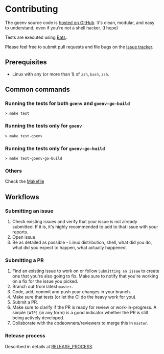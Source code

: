 #  Contributing

The goenv source code is [hosted on GitHub](https://github.com/syndbg/goenv). 
It's clean, modular, and easy to understand, even if you're not a shell hacker. (I hope)

Tests are executed using [Bats](https://github.com/bats-core/bats-core).

Please feel free to submit pull requests and file bugs on the [issue tracker](https://github.com/syndbg/goenv/issues).

## Prerequisites

* Linux with any (or more than 1) of `zsh`, `bash`, `zsh`.

## Common commands

### Running the tests for both `goenv` and `goenv-go-build`

```shell
> make test
```

### Running the tests only for `goenv`

```shell
> make test-goenv
```

### Running the tests only for `goenv-go-build`

```shell
> make test-goenv-go-build
```

### Others

Check the [Makefile](./Makefile)

## Workflows

### Submitting an issue

1. Check existing issues and verify that your issue is not already submitted.
 If it is, it's highly recommended to add  to that issue with your reports.
2. Open issue
3. Be as detailed as possible - Linux distribution, shell, what did you do, 
what did you expect to happen, what actually happened.

### Submitting a PR

1. Find an existing issue to work on or follow `Submitting an issue` to create one
 that you're also going to fix. 
 Make sure to notify that you're working on a fix for the issue you picked.
1. Branch out from latest `master`.
1. Code, add, commit and push your changes in your branch.
1. Make sure that tests (or let the CI do the heavy work for you).
1. Submit a PR.
1. Make sure to clarify if the PR is ready for review or work-in-progress.
 A simple `[WIP]` (in any form) is a good indicator whether the PR is still being actively developed.
1. Collaborate with the codeowners/reviewers to merge this in `master`.

### Release process

Described in details at [RELEASE_PROCESS](./RELEASE_PROCESS.md).
